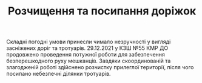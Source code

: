 ﻿---
title: Розчищення та посипання доріжок
---

Складні погодні умови принесли чимало незручності у вигляді засніжених доріг та тротуарів. 29.12.2021 у КЗШ №55 КМР ДО продовжено проведення потужної роботи для забезпечення безперешкодного руху мешканців. Завдяки скоординованій та злагодженій роботі здійснено розчистку прилеглої території, після чого посипано небезпечні ділянки тротуарів.

<slideshow />
